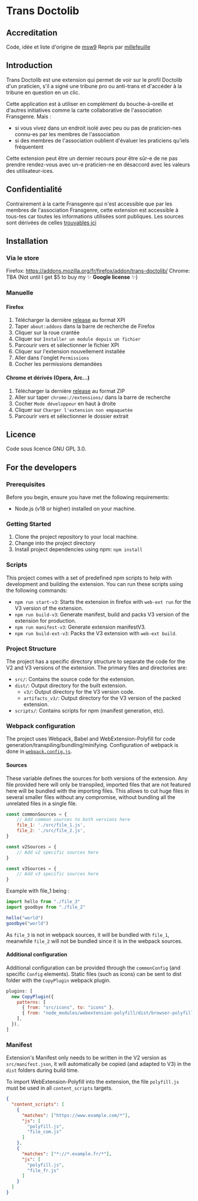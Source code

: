 # Trans Doctolib

## Accreditation
Code, idée et liste d'origine de [msw9](https://github.com/msw9/trans-doctolib-ressources)
Repris par [millefeuille](https://github.com/Millefeuille42)

## Introduction
Trans Doctolib est une extension qui permet de voir sur le profil Doctolib d'un praticien, s'il a signé une tribune pro ou anti-trans et d'accéder à la tribune en question en un clic.

Cette application est à utiliser en complément du bouche-à-oreille et d'autres initiatives comme la carte collaborative de l'association Fransgenre.
Mais :
- si vous vivez dans un endroit isolé avec peu ou pas de praticien-nes connu-es par les membres de l'association
- si des membres de l'association oublient d'évaluer les praticiens qu'iels fréquentent
  
Cette extension peut être un dernier recours pour être sûr-e de ne pas prendre rendez-vous avec un-e praticien-ne en désaccord avec les valeurs des utilisateur-ices.

## Confidentialité
Contrairement à la carte Fransgenre qui n'est accessible que par les membres de l'association Fransgenre, cette extension est accessible à tous-tes car toutes les informations utilisées sont publiques. 
Les sources sont dérivées de celles [trouvables ici](https://github.com/msw9/trans-doctolib-ressources)

## Installation 
### Via le store
Firefox: https://addons.mozilla.org/fr/firefox/addon/trans-doctolib/
Chrome: TBA (Not until I get $5 to buy my ✨ **Google license** ✨)

### Manuelle
#### Firefox
1. Télécharger la dernière [release](https://github.com/Millefeuille42/trans-doctolib/releases) au format XPI
2. Taper `about:addons` dans la barre de recherche de Firefox
3. Cliquer sur la roue crantée
4. Cliquer sur `Installer un module depuis un fichier`
5. Parcourir vers et sélectionner le fichier XPI
6. Cliquer sur l'extension nouvellement installée
7. Aller dans l'onglet `Permissions`
8. Cocher les permissions demandées

#### Chrome et dérivés (Opera, Arc...)
1. Télécharger la dernière [release](https://github.com/Millefeuille42/trans-doctolib/releases) au format ZIP
2. Aller sur taper `chrome://extensions/` dans la barre de recherche
3. Cocher `Mode développeur` en haut à droite
4. Cliquer sur `Charger l'extension non empaquetée`
5. Parcourir vers et sélectionner le dossier extrait

## Licence
Code sous licence GNU GPL 3.0.

## For the developers
### Prerequisites

Before you begin, ensure you have met the following requirements:

- Node.js (v18 or higher) installed on your machine.

### Getting Started

1. Clone the project repository to your local machine.
2. Change into the project directory
3. Install project dependencies using npm: `npm install`

### Scripts

This project comes with a set of predefined npm scripts to help with development and building the extension.
You can run these scripts using the following commands:

- `npm run start-v3`: Starts the extension in firefox with `web-ext run` for the V3 version of the extension.
- `npm run build-v3`: Generate manifest, build and packs V3 version of the extension for production.
- `npm run manifest-v3`: Generate extension manifestV3.
- `npm run build-ext-v3`: Packs the V3 extension with `web-ext build`.

### Project Structure

The project has a specific directory structure to separate the code for the V2 and V3 versions of the extension.
The primary files and directories are:

- `src/`: Contains the source code for the extension.
- `dist/`: Output directory for the built extension.
    - `v3/`: Output directory for the V3 version code.
    - `artifacts_v3/`: Output directory for the V3 version of the packed extension.
- `scripts/`: Contains scripts for npm (manifest generation, etc).

### Webpack configuration

The project uses Webpack, Babel and WebExtension-Polyfill for code generation/transpiling/bundling/minifying.
Configuration of webpack is done in [`webpack.config.js`](webpack.config.js).

#### Sources

These variable defines the sources for both versions of the extension. Any file provided here will only be transpiled,
imported files that are not featured here will be bundled with the importing files. This allows to cut huge files in
several smaller files without any compromise, without bundling all the unrelated files in a single file.

```js
const commonSources = {
    // Add common sources to both versions here
    file_1: './src/file_1.js',
    file_2: './src/file_2.js',
}

const v2Sources = {
    // Add v2 specific sources here
}

const v3Sources = {
    // Add v3 specific sources here
}
```

Example with file_1 being :
```js
import hello from "./file_3"
import goodbye from "./file_2"

hello("world")
goodbye("world")
```

As `file_3` is not in webpack sources, it will be bundled with `file_1`, meanwhile `file_2` will not be bundled
since it is in the webpack sources.


#### Additional configuration

Additional configuration can be provided through the `commonConfig` (and specific `Config` elements).
Static files (such as icons) can be sent to dist folder with the `CopyPlugin` webpack plugin.

```js
plugins: [
  new CopyPlugin({
    patterns: [
      { from: "src/icons", to: "icons" },
      { from: "node_modules/webextension-polyfill/dist/browser-polyfill.js", to: "polyfill.js" },
    ],
  }),
]
```

### Manifest

Extension's Manifest only needs to be written in the V2 version as `src/manifest.json`, it will automatically be
copied (and adapted to V3) in the `dist` folders during build time.

To import WebExtension-Polyfill into the extension, the file `polyfill.js` must be used in all `content_scripts` targets.

```json
{
  "content_scripts": [
    {
      "matches": ["https://www.example.com/*"],
      "js": [
        "polyfill.js",
        "file_com.js"
      ]
    },
    {
      "matches": ["*://*.example.fr/*"],
      "js": [
        "polyfill.js",
        "file_fr.js"
      ]
    }
  ]
}
```

